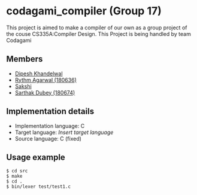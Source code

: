 # codagami_compiler (Group 17)
This project is aimed to make a compiler of our own as a group project of the couse CS335A:Compiler Design. This Project is being handled by team Codagami

## Members

- [Dipesh Khandelwal](https://github.com/dipeshdk)
- [Rythm Agarwal (180636)](https://github.com/Rythmag)
- [Sakshi](https://github.com/Sakshisak)
- [Sarthak Dubey (180674)](https://github.com/srthkdb)

## Implementation details
 - Implementation language: C
 - Target language: *Insert target language*
 - Source language: C (fixed)

## Usage example

  ```console
  $ cd src
  $ make
  $ cd .
  $ bin/lexer test/test1.c
  ``` 
